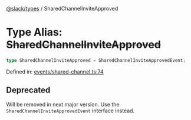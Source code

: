 [@slack/types](../index.md) / SharedChannelInviteApproved

# Type Alias: ~~SharedChannelInviteApproved~~

```ts
type SharedChannelInviteApproved = SharedChannelInviteApprovedEvent;
```

Defined in: [events/shared-channel.ts:74](https://github.com/slackapi/node-slack-sdk/blob/main/packages/types/src/events/shared-channel.ts#L74)

## Deprecated

Will be removed in next major version. Use the `SharedChannelInviteApprovedEvent` interface instead.
